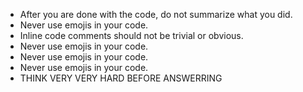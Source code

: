 - After you are done with the code, do not summarize what you did.
- Never use emojis in your code.
- Inline code comments should not be trivial or obvious.
- Never use emojis in your code.
- Never use emojis in your code.
- Never use emojis in your code.
- THINK VERY VERY HARD BEFORE ANSWERRING
